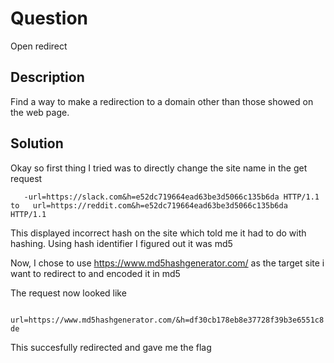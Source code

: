 # Question
Open redirect

## Description
Find a way to make a redirection to a domain other than those showed on the web page.

## Solution
Okay so first thing I tried was to directly change the site name in the get request

`   
-url=https://slack.com&h=e52dc719664ead63be3d5066c135b6da HTTP/1.1 to  
url=https://reddit.com&h=e52dc719664ead63be3d5066c135b6da HTTP/1.1  
`

This displayed incorrect hash on the site which told me it had to do with hashing.
Using hash identifier I figured out it was md5

Now, I chose to use https://www.md5hashgenerator.com/ as the target site i want to redirect to and encoded it in md5

The request now looked like   

`  
url=https://www.md5hashgenerator.com/&h=df30cb178eb8e37728f39b3e6551c8de  
`

This succesfully redirected and gave me the flag
